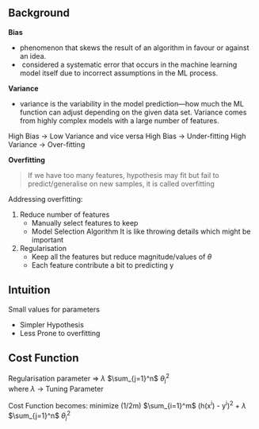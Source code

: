 ## Background

__Bias__
- phenomenon that skews the result of an algorithm in favour or against an idea.
-  considered a systematic error that occurs in the machine learning model itself due to incorrect assumptions in the ML process.

__Variance__
- variance is the variability in the model prediction—how much the ML function can adjust depending on the given data set. Variance comes from highly complex models with a large number of features.

High Bias -> Low Variance and vice versa
High Bias -> Under-fitting
High Variance -> Over-fitting

__Overfitting__
> If we have too many features, hypothesis may fit but fail to predict/generalise on new samples, it is called overfitting

Addressing overfitting:
1. Reduce number of features
	- Manually select features to keep
	- Model Selection Algorithm
	It is like throwing details which might be important
2. Regularisation
	- Keep all the features but reduce magnitude/values of $\theta$
	- Each feature contribute a bit to predicting y

## Intuition

Small values for parameters
- Simpler Hypothesis
- Less Prone to overfitting

## Cost Function

Regularisation parameter
=> $\lambda$ $\sum_{j=1}^n$ $\theta$<sub>j</sub><sup>2</sup>   
where $\lambda$ -> Tuning Parameter

Cost Function becomes:
minimize (1/2m) $\sum_{i=1}^m$ (h(x<sup>i</sup>) - y<sup>i</sup>)<sup>2</sup> + $\lambda$ $\sum_{j=1}^n$ $\theta$<sub>j</sub><sup>2</sup>   
